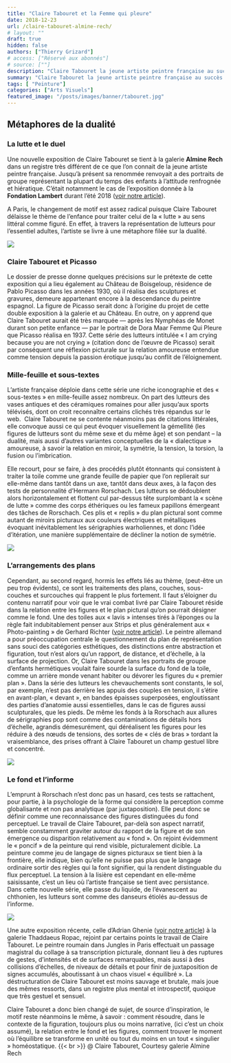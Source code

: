 ```yaml
---
title: "Claire Tabouret et la Femme qui pleure"
date: 2018-12-23
url: /claire-tabouret-almine-rech/
# layout: ""
draft: true
hidden: false
authors: ["Thierry Grizard"]
# access: ["Réservé aux abonnés"]
# source: [""]
description: "Claire Tabouret la jeune artiste peintre française au succès foudroyant expose à la Collection Lambert en Avignon sous le thème des Veilleurs"
summary: "Claire Tabouret la jeune artiste peintre française au succès foudroyant expose à la Collection Lambert en Avignon sous le thème des Veilleurs"
tags: [ "Peinture"]
categories: ["Arts Visuels"]
featured_image: "/posts/images/banner/tabouret.jpg"
---
```

## Métaphores de la dualité

### La lutte et le duel

Une nouvelle exposition de Claire Tabouret se tient à la galerie **Almine Rech** dans un registre très différent de ce que l’on connait de la jeune artiste peintre française. Jusqu’à présent sa renommée renvoyait a des portraits de groupe représentant la plupart du temps des enfants à l’attitude renfrognée et hiératique. C’était notamment le cas de l’exposition donnée à la **Fondation Lambert** durant l’été 2018 ([voir notre article](/claire-tabouret-avignon/)).

A Paris, le changement de motif est assez radical puisque Claire Tabouret délaisse le thème de l’enfance pour traiter celui de la « lutte » au sens littéral comme figuré. En effet, à travers la représentation de lutteurs pour l’essentiel adultes, l’artiste se livre à une métaphore filée sur la dualité.

![](/posts/images/tabouret/Claire-tabouret_almine-rech-gallery_painting-2018.012-5.jpg)

### Claire Tabouret et Picasso

Le dossier de presse donne quelques précisions sur le prétexte de cette exposition qui a lieu également au Château de Boisgeloup, résidence de Pablo Picasso dans les années 1930, où il réalisa des sculptures et gravures, demeure appartenant encore à la descendance du peintre espagnol. La figure de Picasso serait donc à l’origine du projet de cette double exposition à la galerie et au Château. En outre, on y apprend que Claire Tabouret aurait été très marquée — après les Nymphéas de Monet durant son petite enfance — par le portrait de Dora Maar Femme Qui Pleure que Picasso réalisa en 1937. Cette série des lutteurs intitulée « I am crying because you are not crying » (citation donc de l’œuvre de Picasso) serait par conséquent une réflexion picturale sur la relation amoureuse entendue comme tension depuis la passion érotique jusqu’au conflit de l’éloignement.

### Mille-feuille et sous-textes

L’artiste française déploie dans cette série une riche iconographie et des « sous-textes » en mille-feuille assez nombreux. On part des lutteurs des vases antiques et des céramiques romaines pour aller jusqu’aux sports télévisés, dont on croit reconnaître certains clichés très répandus sur le web.  Claire Tabouret ne se contente néanmoins pas de citations littérales, elle convoque aussi ce qui peut évoquer visuellement la gémellité (les figures de lutteurs sont du même sexe et du même âge) et son pendant – la dualité, mais aussi d’autres variantes conceptuelles de la « dialectique » amoureuse, à savoir la relation en miroir, la symétrie, la tension, la torsion, la fusion ou l’imbrication.

Elle recourt, pour se faire, à des procédés plutôt étonnants qui consistent à traiter la toile comme une grande feuille de papier que l’on replierait sur elle-même dans tantôt dans un axe, tantôt dans deux axes, à la façon des tests de personnalité d’Hermann Rorschach. Les lutteurs se dédoublent alors horizontalement et flottent cul par-dessus tête surplombant la « scène de lutte » comme des corps éthériques ou les fameux papillons émergeant des tâches de Rorschach. Ces plis et « replis » du plan pictural sont comme autant de miroirs picturaux aux couleurs électriques et métalliques évoquant inévitablement les sérigraphies warholiennes, et donc l’idée d’itération, une manière supplémentaire de décliner la notion de symétrie.

![](/posts/images/tabouret/Claire-tabouret_almine-rech-gallery_painting-2018.012.jpg)

### L’arrangements des plans

Cependant, au second regard, hormis les effets liés au thème, (peut-être un peu trop évidents), ce sont les traitements des plans, couches, sous-couches et surcouches qui frappent le plus fortement. Il faut s’éloigner du contenu narratif pour voir que le vrai combat livré par Claire Tabouret réside dans la relation entre les figures et le plan pictural qu’on pourrait désigner comme le fond. Une des toiles aux « lavis » intenses tirés à l’éponges ou la règle fait indubitablement penser aux Strips et plus généralement aux « Photo-painting » de Gerhard Richter ([voir notre article](/gerhard-richter-atlas-et-monographie/)). Le peintre allemand a pour préoccupation centrale le questionnement du plan de représentation sans souci des catégories esthétiques, des distinctions entre abstraction et figuration, tout n’est alors qu’un rapport, de distance, et d’échelle, à la surface de projection. Or, Claire Tabouret dans les portraits de groupe d’enfants hermétiques voulait faire sourde la surface du fond de la toile, comme un arrière monde venant habiter ou dévorer les figures du « premier plan ». Dans la série des lutteurs les chevauchements sont constants, le sol, par exemple, n’est pas derrière les appuis des couples en tension, il s’étire en avant-plan, « devant », en bandes épaisses superposées, engloutissant des parties d’anatomie aussi essentielles, dans le cas de figures aussi sculpturales, que les pieds. De même les fonds à la Rorschach aux allures de sérigraphies pop sont comme des contaminations de détails hors d’échelle, agrandis démesurément, qui déréalisent les figures pour les réduire à des nœuds de tensions, des sortes de « clés de bras » tordant la vraisemblance, des prises offrant à Claire Tabouret un champ gestuel libre et concentré.

![](/posts/images/tabouret/Claire-tabouret_almine-rech-gallery_painting-2018.012-7.jpg)


### Le fond et l’informe

L’emprunt à Rorschach n’est donc pas un hasard, ces tests se rattachent, pour partie, à la psychologie de la forme qui considère la perception comme globalisante et non pas analytique (par juxtaposition). Elle peut donc se définir comme une reconnaissance des figures distinguées du fond perceptuel. Le travail de Claire Tabouret, par-delà son aspect narratif, semble constamment graviter autour du rapport de la figure et de son émergence ou disparition relativement au « fond ». On rejoint évidemment le « poncif » de la peinture qui rend visible, picturalement dicible. La peinture comme jeu de langage de signes picturaux se tient bien à la frontière, elle indique, bien qu’elle ne puisse pas plus que le langage ordinaire sortir des règles qui la font signifier, qui la rendent distinguable du flux perceptuel. La tension à la lisière est cependant en elle-même saisissante, c’est un lieu où l’artiste française se tient avec persistance. Dans cette nouvelle série, elle passe du liquide, de l’évanescent au chthonien, les lutteurs sont comme des danseurs étiolés au-dessus de l’informe.

![](/posts/images/tabouret/Claire-tabouret_almine-rech-gallery_painting-2018.012-11.jpg)


Une autre exposition récente, celle d’Adrian Ghenie ([voir notre article](/adrian-ghenie-jungles-in-paris/)) à la galerie Thaddaeus Ropac, rejoint par certains points le travail de Claire Tabouret. Le peintre roumain dans Jungles in Paris effectuait un passage magistral du collage à sa transcription picturale, donnant lieu à des ruptures de gestes, d’intensités et de surfaces remarquables, mais aussi à des collisions d’échelles, de niveaux de détails et pour finir de juxtaposition de signes accumulés, aboutissant à un chaos visuel « équilibré ». La déstructuration de Claire Tabouret est moins sauvage et brutale, mais joue des mêmes ressorts, dans un registre plus mental et introspectif, quoique que très gestuel et sensuel.

Claire Tabouret a donc bien changé de sujet, de source d’inspiration, le motif reste néanmoins le même, à savoir : comment résoudre, dans le contexte de la figuration, toujours plus ou moins narrative, (ici c’est un choix assumé), la relation entre le fond et les figures, comment trouver le moment où l’équilibre se transforme en unité ou tout du moins en un tout « singulier » homéostatique.
{{< br >}}
@ Claire Tabouret, Courtesy galerie Almine Rech